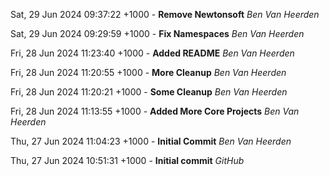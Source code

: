 Sat, 29 Jun 2024 09:37:22 +1000 - **Remove Newtonsoft** *Ben Van Heerden* 

Sat, 29 Jun 2024 09:29:59 +1000 - **Fix Namespaces** *Ben Van Heerden* 

Fri, 28 Jun 2024 11:23:40 +1000 - **Added README** *Ben Van Heerden* 

Fri, 28 Jun 2024 11:20:55 +1000 - **More Cleanup** *Ben Van Heerden* 

Fri, 28 Jun 2024 11:20:21 +1000 - **Some Cleanup** *Ben Van Heerden* 

Fri, 28 Jun 2024 11:13:55 +1000 - **Added More Core Projects** *Ben Van Heerden* 

Thu, 27 Jun 2024 11:04:23 +1000 - **Initial Commit** *Ben Van Heerden* 

Thu, 27 Jun 2024 10:51:31 +1000 - **Initial commit** *GitHub* 
